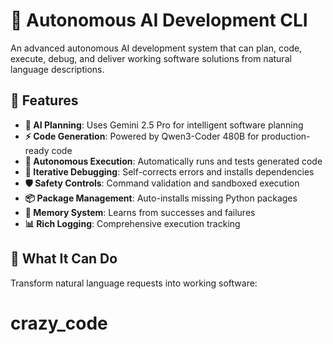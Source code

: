 # 🤖 Autonomous AI Development CLI

An advanced autonomous AI development system that can plan, code, execute, debug, and deliver working software solutions from natural language descriptions.

## 🚀 Features

- **🧠 AI Planning**: Uses Gemini 2.5 Pro for intelligent software planning
- **⚡ Code Generation**: Powered by Qwen3-Coder 480B for production-ready code
- **🔧 Autonomous Execution**: Automatically runs and tests generated code
- **🔄 Iterative Debugging**: Self-corrects errors and installs dependencies
- **🛡️ Safety Controls**: Command validation and sandboxed execution
- **📦 Package Management**: Auto-installs missing Python packages
- **💾 Memory System**: Learns from successes and failures
- **📊 Rich Logging**: Comprehensive execution tracking

## 🎯 What It Can Do

Transform natural language requests into working software:

# crazy_code
